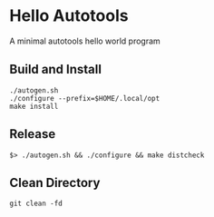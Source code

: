 # Hello Autotools

A minimal autotools hello world program


## Build and Install

```shell
./autogen.sh
./configure --prefix=$HOME/.local/opt
make install
```

## Release

```shell
$> ./autogen.sh && ./configure && make distcheck
```

## Clean Directory

```shell
git clean -fd
```
